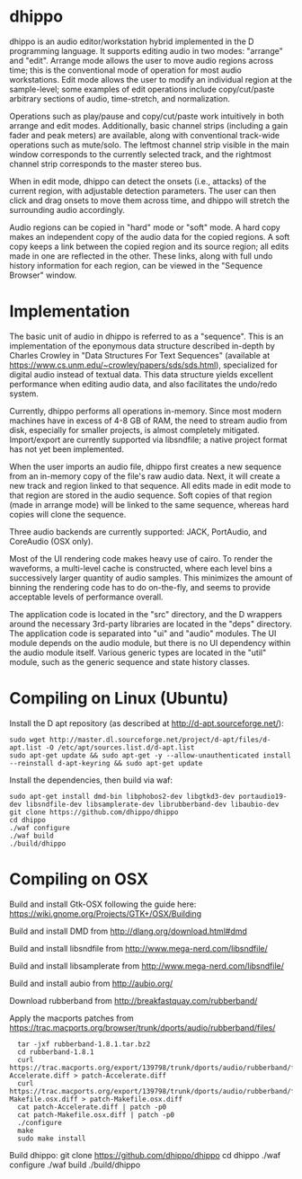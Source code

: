 # dhippo
dhippo is an audio editor/workstation hybrid implemented in the D programming language.
It supports editing audio in two modes: "arrange" and "edit". Arrange mode allows the user to move audio regions across time; this is the conventional mode of operation for most audio workstations. Edit mode allows the user to modify an individual region at the sample-level; some examples of edit operations include copy/cut/paste arbitrary sections of audio, time-stretch, and normalization.

Operations such as play/pause and copy/cut/paste work intuitively in both arrange and edit modes. Additionally, basic channel strips (including a gain fader and peak meters) are available, along with conventional track-wide operations such as mute/solo. The leftmost channel strip visible in the main window corresponds to the currently selected track, and the rightmost channel strip corresponds to the master stereo bus.

When in edit mode, dhippo can detect the onsets (i.e., attacks) of the current region, with adjustable detection parameters. The user can then click and drag onsets to move them across time, and dhippo will stretch the surrounding audio accordingly.

Audio regions can be copied in "hard" mode or "soft" mode. A hard copy makes an independent copy of the audio data for the copied regions. A soft copy keeps a link between the copied region and its source region; all edits made in one are reflected in the other. These links, along with full undo history information for each region, can be viewed in the "Sequence Browser" window.

# Implementation
The basic unit of audio in dhippo is referred to as a "sequence". This is an implementation of the eponymous data structure described in-depth by Charles Crowley in "Data Structures For Text Sequences" (available at https://www.cs.unm.edu/~crowley/papers/sds/sds.html), specialized for digital audio instead of textual data. This data structure yields excellent performance when editing audio data, and also facilitates the undo/redo system.

Currently, dhippo performs all operations in-memory. Since most modern machines have in excess of 4-8 GB of RAM, the need to stream audio from disk, especially for smaller projects, is almost completely mitigated. Import/export are currently supported via libsndfile; a native project format has not yet been implemented.

When the user imports an audio file, dhippo first creates a new sequence from an in-memory copy of the file's raw audio data. Next, it will create a new track and region linked to that sequence. All edits made in edit mode to that region are stored in the audio sequence. Soft copies of that region (made in arrange mode) will be linked to the same sequence, whereas hard copies will clone the sequence.

Three audio backends are currently supported: JACK, PortAudio, and CoreAudio (OSX only).

Most of the UI rendering code makes heavy use of cairo. To render the waveforms, a multi-level cache is constructed, where each level bins a successively larger quantity of audio samples. This minimizes the amount of binning the rendering code has to do on-the-fly, and seems to provide acceptable levels of performance overall.

The application code is located in the "src" directory, and the D wrappers around the necessary 3rd-party libraries are located in the "deps" directory.
The application code is separated into "ui" and "audio" modules. The UI module depends on the audio module, but there is no UI dependency within the audio module itself. Various generic types are located in the "util" module, such as the generic sequence and state history classes.

# Compiling on Linux (Ubuntu)

Install the D apt repository (as described at http://d-apt.sourceforge.net/):

    sudo wget http://master.dl.sourceforge.net/project/d-apt/files/d-apt.list -O /etc/apt/sources.list.d/d-apt.list
    sudo apt-get update && sudo apt-get -y --allow-unauthenticated install --reinstall d-apt-keyring && sudo apt-get update

Install the dependencies, then build via waf:

    sudo apt-get install dmd-bin libphobos2-dev libgtkd3-dev portaudio19-dev libsndfile-dev libsamplerate-dev librubberband-dev libaubio-dev
    git clone https://github.com/dhippo/dhippo
    cd dhippo
    ./waf configure
    ./waf build
    ./build/dhippo

# Compiling on OSX

Build and install Gtk-OSX following the guide here: https://wiki.gnome.org/Projects/GTK+/OSX/Building

Build and install DMD from http://dlang.org/download.html#dmd

Build and install libsndfile from http://www.mega-nerd.com/libsndfile/

Build and install libsamplerate from http://www.mega-nerd.com/libsndfile/

Build and install aubio from http://aubio.org/

Download rubberband from http://breakfastquay.com/rubberband/

Apply the macports patches from https://trac.macports.org/browser/trunk/dports/audio/rubberband/files/

      tar -jxf rubberband-1.8.1.tar.bz2
      cd rubberband-1.8.1
      curl https://trac.macports.org/export/139798/trunk/dports/audio/rubberband/files/patch-Accelerate.diff > patch-Accelerate.diff
      curl https://trac.macports.org/export/139798/trunk/dports/audio/rubberband/files/patch-Makefile.osx.diff > patch-Makefile.osx.diff
      cat patch-Accelerate.diff | patch -p0
      cat patch-Makefile.osx.diff | patch -p0
      ./configure
      make
      sudo make install

Build dhippo:
    git clone https://github.com/dhippo/dhippo
    cd dhippo
    ./waf configure
    ./waf build
    ./build/dhippo
